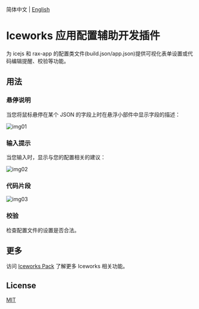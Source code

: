 简体中文 | [English](./README.en.md)

# Iceworks 应用配置辅助开发插件

为 icejs 和 rax-app 的配置类文件(build.json/app.json)提供可视化表单设置或代码编辑提醒、校验等功能。

## 用法

### 悬停说明

当您将鼠标悬停在某个 JSON 的字段上时在悬浮小部件中显示字段的描述：

![img01](https://img.alicdn.com/tfs/TB1e1wYvEY1gK0jSZFCXXcwqXXa-1140-592.gif)

### 输入提示

当您输入时，显示与您的配置相关的建议：

![img02](https://img.alicdn.com/tfs/TB188ZZvrj1gK0jSZFuXXcrHpXa-1132-774.gif)

### 代码片段

![img03](https://img.alicdn.com/tfs/TB1a6IZvuH2gK0jSZJnXXaT1FXa-1136-1334.gif)

### 校验

检查配置文件的设置是否合法。

## 更多

访问 [Iceworks Pack](https://marketplace.visualstudio.com/items?itemName=iceworks-team.iceworks) 了解更多 Iceworks 相关功能。

## License

[MIT](https://github.com/ice-lab/iceworks/blob/master/LICENSE)
